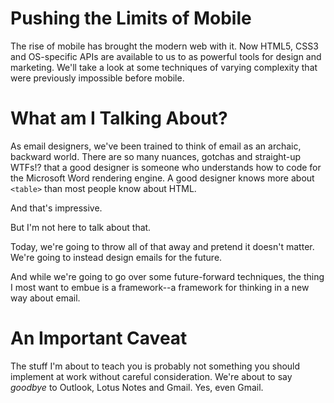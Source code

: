 Pushing the Limits of Mobile
============================


The rise of mobile has brought the modern web with it. Now HTML5, CSS3 and OS-specific APIs are available to us to as powerful tools for design and marketing. We'll take a look at some techniques of varying complexity that were previously impossible before mobile.


# What am I Talking About?

As email designers, we've been trained to think of email as an archaic, backward world. There are so many nuances, gotchas and straight-up WTFs!? that a good designer is someone who understands how to code for the Microsoft Word rendering engine. A good designer knows more about `<table>` than most people know about HTML.

And that's impressive.

But I'm not here to talk about that.

Today, we're going to throw all of that away and pretend it doesn't matter. We're going to instead design emails for the future.

And while we're going to go over some future-forward techniques, the thing I most want to embue is a framework--a framework for thinking in a new way about email.


# An Important Caveat

The stuff I'm about to teach you is probably not something you should implement at work without careful consideration. We're about to say _goodbye_ to Outlook, Lotus Notes and Gmail. Yes, even Gmail.


